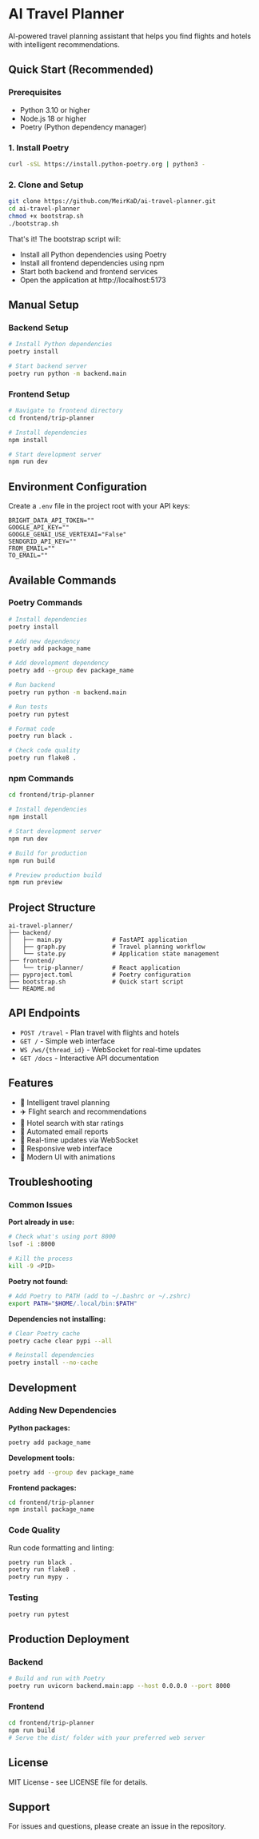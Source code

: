 # AI Travel Planner

AI-powered travel planning assistant that helps you find flights and hotels with intelligent recommendations.

## Quick Start (Recommended)

### Prerequisites
- Python 3.10 or higher
- Node.js 18 or higher
- Poetry (Python dependency manager)

### 1. Install Poetry
```bash
curl -sSL https://install.python-poetry.org | python3 -
```

### 2. Clone and Setup
```bash
git clone https://github.com/MeirKaD/ai-travel-planner.git
cd ai-travel-planner
chmod +x bootstrap.sh
./bootstrap.sh
```

That's it! The bootstrap script will:
- Install all Python dependencies using Poetry
- Install all frontend dependencies using npm
- Start both backend and frontend services
- Open the application at http://localhost:5173

## Manual Setup

### Backend Setup
```bash
# Install Python dependencies
poetry install

# Start backend server
poetry run python -m backend.main
```

### Frontend Setup
```bash
# Navigate to frontend directory
cd frontend/trip-planner

# Install dependencies
npm install

# Start development server
npm run dev
```

## Environment Configuration

Create a `.env` file in the project root with your API keys:

```env
BRIGHT_DATA_API_TOKEN=""
GOOGLE_API_KEY=""
GOOGLE_GENAI_USE_VERTEXAI="False"
SENDGRID_API_KEY=""
FROM_EMAIL=""
TO_EMAIL=""
```

## Available Commands

### Poetry Commands
```bash
# Install dependencies
poetry install

# Add new dependency
poetry add package_name

# Add development dependency
poetry add --group dev package_name

# Run backend
poetry run python -m backend.main

# Run tests
poetry run pytest

# Format code
poetry run black .

# Check code quality
poetry run flake8 .
```

### npm Commands
```bash
cd frontend/trip-planner

# Install dependencies
npm install

# Start development server
npm run dev

# Build for production
npm run build

# Preview production build
npm run preview
```

## Project Structure
```
ai-travel-planner/
├── backend/
│   ├── main.py              # FastAPI application
│   ├── graph.py             # Travel planning workflow
│   └── state.py             # Application state management
├── frontend/
│   └── trip-planner/        # React application
├── pyproject.toml           # Poetry configuration
├── bootstrap.sh             # Quick start script
└── README.md
```

## API Endpoints

- `POST /travel` - Plan travel with flights and hotels
- `GET /` - Simple web interface
- `WS /ws/{thread_id}` - WebSocket for real-time updates
- `GET /docs` - Interactive API documentation

## Features

- 🎯 Intelligent travel planning
- ✈️ Flight search and recommendations
- 🏨 Hotel search with star ratings
- 📧 Automated email reports
- 🔄 Real-time updates via WebSocket
- 📱 Responsive web interface
- 🎨 Modern UI with animations

## Troubleshooting

### Common Issues

**Port already in use:**
```bash
# Check what's using port 8000
lsof -i :8000

# Kill the process
kill -9 <PID>
```

**Poetry not found:**
```bash
# Add Poetry to PATH (add to ~/.bashrc or ~/.zshrc)
export PATH="$HOME/.local/bin:$PATH"
```

**Dependencies not installing:**
```bash
# Clear Poetry cache
poetry cache clear pypi --all

# Reinstall dependencies
poetry install --no-cache
```

## Development

### Adding New Dependencies

**Python packages:**
```bash
poetry add package_name
```

**Development tools:**
```bash
poetry add --group dev package_name
```

**Frontend packages:**
```bash
cd frontend/trip-planner
npm install package_name
```

### Code Quality

Run code formatting and linting:
```bash
poetry run black .
poetry run flake8 .
poetry run mypy .
```

### Testing

```bash
poetry run pytest
```

## Production Deployment

### Backend
```bash
# Build and run with Poetry
poetry run uvicorn backend.main:app --host 0.0.0.0 --port 8000
```

### Frontend
```bash
cd frontend/trip-planner
npm run build
# Serve the dist/ folder with your preferred web server
```

## License

MIT License - see LICENSE file for details.

## Support

For issues and questions, please create an issue in the repository.